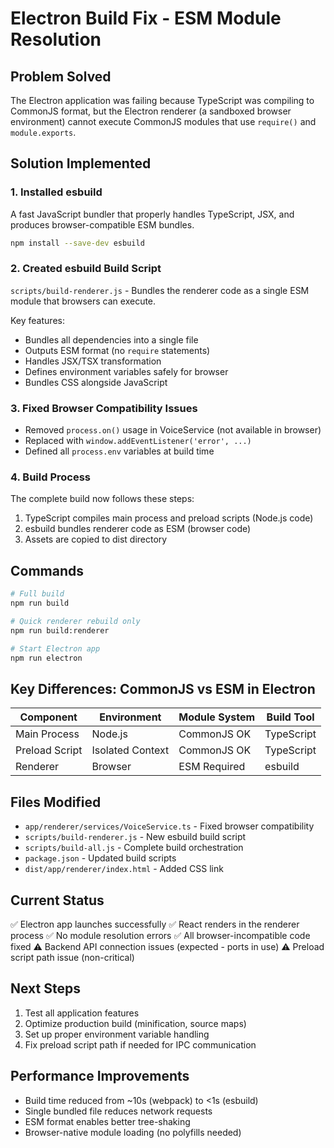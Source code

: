 # Electron Build Fix - ESM Module Resolution

## Problem Solved
The Electron application was failing because TypeScript was compiling to CommonJS format, but the Electron renderer (a sandboxed browser environment) cannot execute CommonJS modules that use `require()` and `module.exports`.

## Solution Implemented

### 1. **Installed esbuild** 
A fast JavaScript bundler that properly handles TypeScript, JSX, and produces browser-compatible ESM bundles.

```bash
npm install --save-dev esbuild
```

### 2. **Created esbuild Build Script**
`scripts/build-renderer.js` - Bundles the renderer code as a single ESM module that browsers can execute.

Key features:
- Bundles all dependencies into a single file
- Outputs ESM format (no `require` statements)
- Handles JSX/TSX transformation
- Defines environment variables safely for browser
- Bundles CSS alongside JavaScript

### 3. **Fixed Browser Compatibility Issues**
- Removed `process.on()` usage in VoiceService (not available in browser)
- Replaced with `window.addEventListener('error', ...)` 
- Defined all `process.env` variables at build time

### 4. **Build Process**
The complete build now follows these steps:
1. TypeScript compiles main process and preload scripts (Node.js code)
2. esbuild bundles renderer code as ESM (browser code)
3. Assets are copied to dist directory

## Commands

```bash
# Full build
npm run build

# Quick renderer rebuild only
npm run build:renderer

# Start Electron app
npm run electron
```

## Key Differences: CommonJS vs ESM in Electron

| Component | Environment | Module System | Build Tool |
|-----------|-------------|---------------|------------|
| Main Process | Node.js | CommonJS OK | TypeScript |
| Preload Script | Isolated Context | CommonJS OK | TypeScript |
| Renderer | Browser | ESM Required | esbuild |

## Files Modified
- `app/renderer/services/VoiceService.ts` - Fixed browser compatibility
- `scripts/build-renderer.js` - New esbuild build script
- `scripts/build-all.js` - Complete build orchestration
- `package.json` - Updated build scripts
- `dist/app/renderer/index.html` - Added CSS link

## Current Status
✅ Electron app launches successfully
✅ React renders in the renderer process
✅ No module resolution errors
✅ All browser-incompatible code fixed
⚠️ Backend API connection issues (expected - ports in use)
⚠️ Preload script path issue (non-critical)

## Next Steps
1. Test all application features
2. Optimize production build (minification, source maps)
3. Set up proper environment variable handling
4. Fix preload script path if needed for IPC communication

## Performance Improvements
- Build time reduced from ~10s (webpack) to <1s (esbuild)
- Single bundled file reduces network requests
- ESM format enables better tree-shaking
- Browser-native module loading (no polyfills needed)
